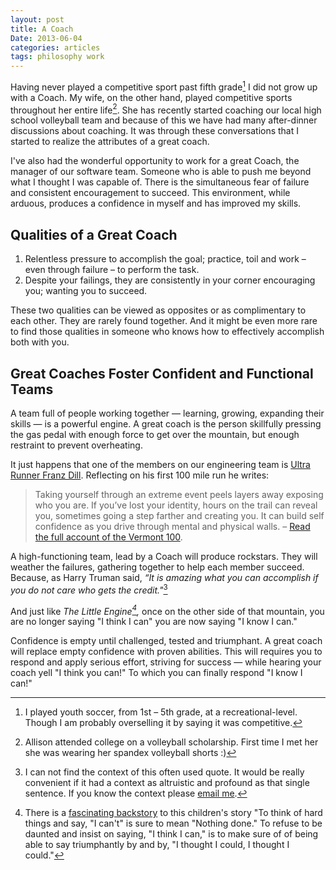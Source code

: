 ```yaml
---
layout: post
title: A Coach
Date: 2013-06-04
categories: articles
tags: philosophy work
---
```


Having never played a competitive sport past fifth grade[^1] I did not grow up with a Coach. My wife, on the other hand, played competitive sports throughout her entire life[^2]. She has recently started coaching our local high school volleyball team and because of this we have had many after-dinner discussions about coaching. It was through these conversations that I started to realize the attributes of a great coach.

I've also had the wonderful opportunity to work for a great Coach, the manager of our software team. Someone who is able to push me beyond what I thought I was capable of. There is the simultaneous fear of failure and consistent encouragement to succeed. This environment, while arduous, produces a confidence in myself and has improved my skills.

## Qualities of a Great Coach

1. Relentless pressure to accomplish the goal; practice, toil and work &ndash; even through failure &ndash; to perform the task.
2. Despite your failings, they are consistently in your corner encouraging you; wanting you to succeed.

These two qualities can be viewed as opposites or as complimentary to each other. They are rarely found together. And it might be even more rare to find those qualities in someone who knows how to effectively accomplish both with you.

## Great Coaches Foster Confident and Functional Teams

A team full of people working together &mdash; learning, growing, expanding their skills &mdash; is a powerful engine. A great coach is the person skillfully pressing the gas pedal with enough force to get over the mountain, but enough restraint to prevent overheating.

It just happens that one of the members on our engineering team is [Ultra Runner Franz Dill](http://dillweedrunner.wordpress.com/). Reflecting on his first 100 mile run he writes:

> Taking yourself through an extreme event peels layers away exposing who you are.  If you’ve lost your identity, hours on the trail can reveal you, sometimes going a step farther and creating you.  It can build self confidence as you drive through mental and physical walls. &ndash; [Read the full account of the Vermont 100](http://dillweedrunner.wordpress.com/2011/07/25/vermont-100-step-2-in-the-path-to-slam/).

A high-functioning team, lead by a Coach will produce rockstars. They will weather the failures, gathering together to help each member succeed. Because, as Harry Truman said, *“It is amazing what you can accomplish if you do not care who gets the credit."*[^3]

And just like *The Little Engine[^4],* once on the other side of that mountain, you are no longer saying "I think I can" you are now saying "I know I can."

Confidence is empty until challenged, tested and triumphant. A great coach will replace empty confidence with proven abilities. This will requires you to respond and apply serious effort, striving for success &mdash; while hearing your coach yell "I think you can!" To which you can finally respond "I know I can!"

[^1]:I played youth soccer, from 1st &ndash; 5th grade, at a recreational-level. Though I am probably overselling it by saying it was competitive.

[^2]:Allison attended college on a volleyball scholarship. First time I met her she was wearing her spandex volleyball shorts :)

[^3]: I can not find the context of this often used quote. It would be really convenient if it had a context as altruistic and profound as that single sentence. If you know the context please [email me](brian@bitbyteyum.com).

[^4]: There is a [fascinating backstory](http://tigger.uic.edu/~plotnick/littleng.htm) to this children's story "To think of hard things and say, "I can't" is sure to mean "Nothing done." To refuse to be daunted and insist on saying, "I think I can," is to make sure of of being able to say triumphantly by and by, "I thought I could, I  thought I could."